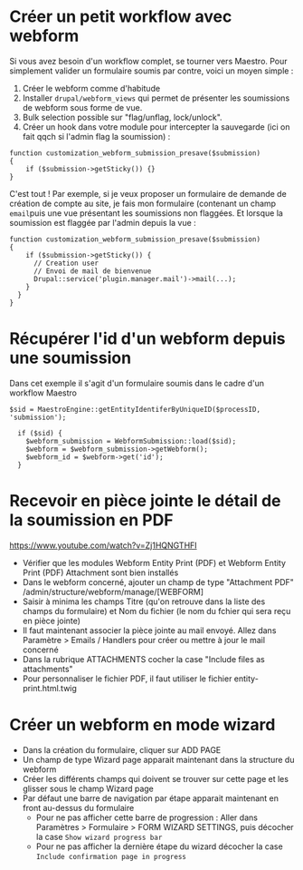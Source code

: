 # Créer un petit workflow avec webform
Si vous avez besoin d'un workflow complet, se tourner vers Maestro. Pour simplement valider un formulaire soumis par contre, voici un moyen simple :
1. Créer le webform comme d'habitude
2. Installer `drupal/webform_views` qui permet de présenter les soumissions de webform sous forme de vue.
3. Bulk selection possible sur "flag/unflag, lock/unlock".
4. Créer un hook dans votre module pour intercepter la sauvegarde (ici on fait qqch si l'admin flag la soumission) :
```
function customization_webform_submission_presave($submission)
{
    if ($submission->getSticky()) {}
}
```

C'est tout !
Par exemple, si je veux proposer un formulaire de demande de création de compte au site, je fais mon formulaire (contenant un champ `email`puis une vue présentant les soumissions non flaggées.
Et lorsque la soumission est flaggée par l'admin depuis la vue :
```
function customization_webform_submission_presave($submission)
{
    if ($submission->getSticky()) {
      // Creation user
      // Envoi de mail de bienvenue
      Drupal::service('plugin.manager.mail')->mail(...);
    }
  }
}
```

# Récupérer l'id d'un webform depuis une soumission

Dans cet exemple il s'agit d'un formulaire soumis dans le cadre d'un workflow Maestro

```
$sid = MaestroEngine::getEntityIdentiferByUniqueID($processID, 'submission');

  if ($sid) {
    $webform_submission = WebformSubmission::load($sid);
    $webform = $webform_submission->getWebform();
    $webform_id = $webform->get('id');
  }
```

# Recevoir en pièce jointe le détail de la soumission en PDF

https://www.youtube.com/watch?v=Zj1HQNGTHFI

- Vérifier que les modules Webform Entity Print (PDF) et Webform Entity Print (PDF) Attachment sont bien installés
- Dans le webform concerné, ajouter un champ de type "Attachment PDF" /admin/structure/webform/manage/[WEBFORM]
- Saisir à minima les champs Titre (qu'on retrouve dans la liste des champs du formulaire) et Nom du fichier (le nom du fchier qui sera reçu en pièce jointe)
- Il faut maintenant associer la pièce jointe au mail envoyé. Allez dans Paramètre > Emails / Handlers pour créer ou mettre à jour le mail concerné
- Dans la rubrique ATTACHMENTS cocher la case "Include files as attachments"
- Pour personnaliser le fichier PDF, il faut utiliser le fichier entity-print.html.twig

# Créer un webform en mode wizard

- Dans la création du formulaire, cliquer sur ADD PAGE
- Un champ de type Wizard page apparait maintenant dans la structure du webform
- Créer les différents champs qui doivent se trouver sur cette page et les glisser sous le champ Wizard page
- Par défaut une barre de navigation par étape apparait maintenant en front au-dessus du formulaire 
  - Pour ne pas afficher cette barre de progression : Aller dans Paramètres > Formulaire > FORM WIZARD SETTINGS, puis décocher la case 
```Show wizard progress bar```
  - Pour ne pas afficher la dernière étape du wizard décocher la case
```Include confirmation page in progress```